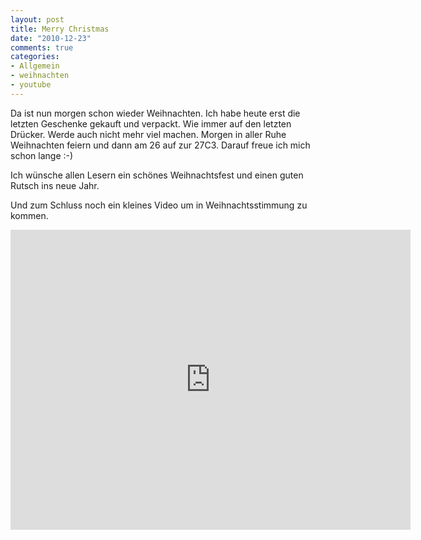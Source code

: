 ```yaml
--- 
layout: post
title: Merry Christmas
date: "2010-12-23"
comments: true
categories: 
- Allgemein
- weihnachten
- youtube
---
```

Da ist nun morgen schon wieder Weihnachten. Ich habe heute erst die letzten Geschenke gekauft und verpackt. Wie immer auf den letzten Drücker. Werde auch nicht mehr viel machen. Morgen in aller Ruhe Weihnachten feiern und dann am 26 auf zur 27C3. Darauf freue ich mich schon lange :-)

Ich wünsche allen Lesern ein schönes Weihnachtsfest und einen guten Rutsch ins neue Jahr.

Und zum Schluss noch ein kleines Video um in Weihnachtsstimmung zu kommen.

<iframe width="640" height="480" src="http://www.youtube-nocookie.com/embed/P-2MoS_YSAk" frameborder="0" allowfullscreen></iframe>
